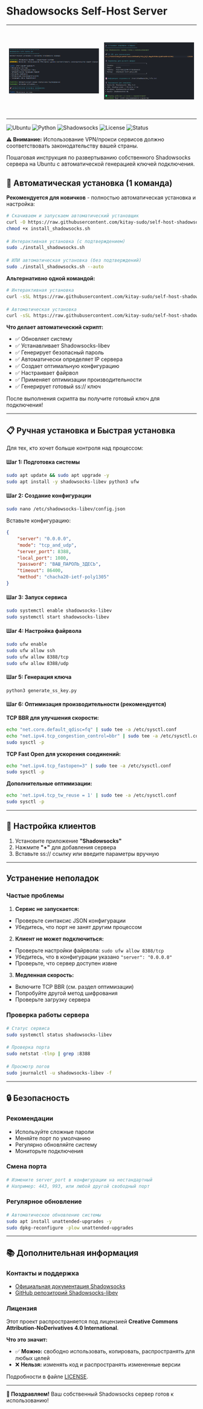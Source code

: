# Shadowsocks Self-Host Server
<div align="center">
  <table>
    <tr>
      <td width="50%" align="center">
        <img src="Screenshot_1.png" alt="Screenshot 1" style="height: 240px; width: auto; object-fit: contain;"/>
      </td>
      <td width="50%" align="center">
        <img src="Screenshot_2.png" alt="Screenshot 2" style="height: 240px; width: auto; object-fit: contain;"/>
      </td>
    </tr>
  </table>
</div>

![Ubuntu](https://img.shields.io/badge/Ubuntu-18.04%20%7C%2020.04%20%7C%2022.04-E95420?style=flat&logo=ubuntu&logoColor=white)
![Python](https://img.shields.io/badge/Python-3.6%2B-3776AB?style=flat&logo=python&logoColor=white)
![Shadowsocks](https://img.shields.io/badge/Shadowsocks-libev-512BD4?style=flat&logo=shadowsocks&logoColor=white)
![License](https://img.shields.io/badge/License-CC%20BY--ND%204.0-lightgrey.svg)
![Status](https://img.shields.io/badge/Status-Active-brightgreen)

**⚠️ Внимание:** Использование VPN/прокси сервисов должно соответствовать законодательству вашей страны.

Пошаговая инструкция по развертыванию собственного Shadowsocks сервера на Ubuntu с автоматической генерацией ключей подключения.

## 🚀 Автоматическая установка (1 команда)

**Рекомендуется для новичков** - полностью автоматическая установка и настройка:

```bash
# Скачиваем и запускаем автоматический установщик
curl -O https://raw.githubusercontent.com/kitay-sudo/self-host-shadowsocks/refs/heads/main/install_shadowsocks.sh
chmod +x install_shadowsocks.sh

# Интерактивная установка (с подтверждением)
sudo ./install_shadowsocks.sh

# ИЛИ автоматическая установка (без подтверждений)
sudo ./install_shadowsocks.sh --auto
```

**Альтернативно одной командой:**
```bash
# Интерактивная установка
curl -sSL https://raw.githubusercontent.com/kitay-sudo/self-host-shadowsocks/refs/heads/main/install_shadowsocks.sh | sudo bash

# Автоматическая установка
curl -sSL https://raw.githubusercontent.com/kitay-sudo/self-host-shadowsocks/refs/heads/main/install_shadowsocks.sh | sudo bash -s -- --auto
```

**Что делает автоматический скрипт:**
- ✅ Обновляет систему
- ✅ Устанавливает Shadowsocks-libev
- ✅ Генерирует безопасный пароль
- ✅ Автоматически определяет IP сервера
- ✅ Создает оптимальную конфигурацию
- ✅ Настраивает файрвол
- ✅ Применяет оптимизации производительности
- ✅ Генерирует готовый ss:// ключ

После выполнения скрипта вы получите готовый ключ для подключения!

---

## 📋 Ручная установка и Быстрая установка

Для тех, кто хочет больше контроля над процессом:

#### Шаг 1: Подготовка системы
```bash
sudo apt update && sudo apt upgrade -y
sudo apt install -y shadowsocks-libev python3 ufw
```

#### Шаг 2: Создание конфигурации
```bash
sudo nano /etc/shadowsocks-libev/config.json
```

Вставьте конфигурацию:
```json
{
    "server": "0.0.0.0",
    "mode": "tcp_and_udp",
    "server_port": 8388,
    "local_port": 1080,
    "password": "ВАШ_ПАРОЛЬ_ЗДЕСЬ",
    "timeout": 86400,
    "method": "chacha20-ietf-poly1305"
}
```

#### Шаг 3: Запуск сервиса
```bash
sudo systemctl enable shadowsocks-libev
sudo systemctl start shadowsocks-libev
```

#### Шаг 4: Настройка файрвола
```bash
sudo ufw enable
sudo ufw allow ssh
sudo ufw allow 8388/tcp
sudo ufw allow 8388/udp
```

#### Шаг 5: Генерация ключа
```bash
python3 generate_ss_key.py
```

#### Шаг 6: Оптимизация производительности (рекомендуется)

**TCP BBR для улучшения скорости:**
```bash
echo "net.core.default_qdisc=fq" | sudo tee -a /etc/sysctl.conf
echo "net.ipv4.tcp_congestion_control=bbr" | sudo tee -a /etc/sysctl.conf
sudo sysctl -p
```

**TCP Fast Open для ускорения соединений:**
```bash
echo "net.ipv4.tcp_fastopen=3" | sudo tee -a /etc/sysctl.conf
sudo sysctl -p
```

**Дополнительные оптимизации:**
```bash
echo 'net.ipv4.tcp_tw_reuse = 1' | sudo tee -a /etc/sysctl.conf
sudo sysctl -p
```

---

## 📱 Настройка клиентов

1. Установите приложение **"Shadowsocks"** 
2. Нажмите **"+"** для добавления сервера
3. Вставьте ss:// ссылку или введите параметры вручную

---

## Устранение неполадок

### Частые проблемы

1. **Сервис не запускается:**
- Проверьте синтаксис JSON конфигурации
- Убедитесь, что порт не занят другим процессом

2. **Клиент не может подключиться:**
- Проверьте настройки файрвола: `sudo ufw allow 8388/tcp`
- Убедитесь, что в конфигурации указано `"server": "0.0.0.0"`
- Проверьте, что сервер доступен извне

3. **Медленная скорость:**
- Включите TCP BBR (см. раздел оптимизации)
- Попробуйте другой метод шифрования
- Проверьте загрузку сервера

### Проверка работы сервера

```bash
# Статус сервиса
sudo systemctl status shadowsocks-libev

# Проверка порта
sudo netstat -tlnp | grep :8388

# Просмотр логов
sudo journalctl -u shadowsocks-libev -f
```

---

## 🔒 Безопасность

### Рекомендации

- Используйте сложные пароли
- Меняйте порт по умолчанию
- Регулярно обновляйте систему
- Мониторьте подключения

### Смена порта

```bash
# Измените server_port в конфигурации на нестандартный
# Например: 443, 993, или любой другой свободный порт
```

### Регулярное обновление

```bash
# Автоматическое обновление системы
sudo apt install unattended-upgrades -y
sudo dpkg-reconfigure -plow unattended-upgrades
```

---

## 📚 Дополнительная информация

### Контакты и поддержка

- [Официальная документация Shadowsocks](https://shadowsocks.org/)
- [GitHub репозиторий Shadowsocks-libev](https://github.com/shadowsocks/shadowsocks-libev)

### Лицензия

Этот проект распространяется под лицензией **Creative Commons Attribution-NoDerivatives 4.0 International**.

**Что это значит:**
- ✅ **Можно:** свободно использовать, копировать, распространять для любых целей
- ❌ **Нельзя:** изменять код и распространять измененные версии

Подробности в файле [LICENSE](LICENSE).

---

**🎉 Поздравляем!** Ваш собственный Shadowsocks сервер готов к использованию! 